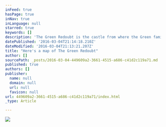 ```yaml
---
inFeed: true
hasPage: true
inNav: true
inLanguage: null
starred: true
keywords: []
description: 'The Green Redoubt is the castle from where the Green family rule “The Principality,” their tiny, eastern European constitutional monarchy'
datePublished: '2016-03-04T21:14:18.210Z'
dateModified: '2016-03-04T21:13:21.207Z'
title: "Here's a map of The Green Redoubt"
author: []
sourcePath: _posts/2016-03-04-449609a2-3661-4515-a686-c41d2c119a71.md
published: true
authors: []
publisher:
  name: null
  domain: null
  url: null
  favicon: null
url: 449609a2-3661-4515-a686-c41d2c119a71/index.html
_type: Article

---
```

![](https://the-grid-user-content.s3-us-west-2.amazonaws.com/a5529548-cfc5-485a-ad58-a1f021218da2.jpg)